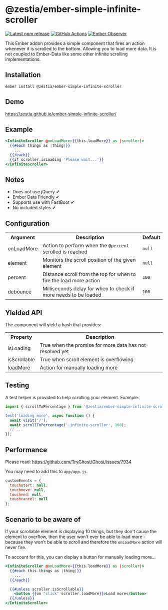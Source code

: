 # @zestia/ember-simple-infinite-scroller

[![Latest npm release][npm-badge]][npm-badge-url]
[![GitHub Actions][github-actions-badge]][github-actions-url]
[![Ember Observer][ember-observer-badge]][ember-observer-url]

[npm-badge]: https://img.shields.io/npm/v/@zestia/ember-simple-infinite-scroller.svg
[npm-badge-url]: https://www.npmjs.com/package/@zestia/ember-simple-infinite-scroller
[github-actions-badge]: https://github.com/zestia/ember-simple-infinite-scroller/workflows/CI/badge.svg
[github-actions-url]: https://github.com/zestia/ember-simple-infinite-scroller/actions
[ember-observer-badge]: https://emberobserver.com/badges/-zestia-ember-simple-infinite-scroller.svg
[ember-observer-url]: https://emberobserver.com/addons/@zestia/ember-simple-infinite-scroller

This Ember addon provides a simple component that fires an action whenever it is scrolled to the bottom.
Allowing you to load more data. It is not coupled to Ember-Data like some other infinite scrolling implementations.

## Installation

```
ember install @zestia/ember-simple-infinite-scroller
```

## Demo

https://zestia.github.io/ember-simple-infinite-scroller/

## Example

```handlebars
<InfiniteScroller @onLoadMore={{this.loadMore}} as |scroller|>
  {{#each things as |thing|}}
    ...
  {{/each}}
  {{if scroller.isLoading 'Please wait...'}}
</InfiniteScroller>
```

## Notes

- Does not use jQuery ✔︎
- Ember Data Friendly ✔︎
- Supports use with FastBoot ✔︎
- No included styles ✔︎

## Configuration

<table>
  <tr>
    <th>Argument</th>
    <th>Description</th>
    <th>Default</th>
  </tr>
  <tr>
    <td>onLoadMore</td>
    <td>Action to perform when the <code>@percent</code> scrolled is reached</td>
    <td><code>null</code></td>
  </tr>
  <tr>
    <td>element</td>
    <td>Monitors the scroll position of the given element</td>
    <td><code>null</code></td>
  </tr>
  <tr>
    <td>percent</td>
    <td>Distance scroll from the top for when to fire the load more action</td>
    <td><code>100</code></td>
  </tr>
  <tr>
    <td>debounce</td>
    <td>Milliseconds delay for when to check if more needs to be loaded</td>
    <td><code>100</code></td>
  </tr>
</table>

## Yielded API

The component will yield a hash that provides:

<table>
  <tr>
    <th>Property</th>
    <th>Description</th>
  </tr>
  <tr>
    <td>isLoading</td>
    <td>True when the promise for more data has not resolved yet</td>
  </tr>
  <tr>
    <td>isScrollable</td>
    <td>True when scroll element is overflowing</td>
  </tr>
  <tr>
    <td>loadMore</td>
    <td>Action for manually loading more</td>
  </tr>
</table>

## Testing

A test helper is provided to help scrolling your element. Example:

```javascript
import { scrollToPercentage } from '@zestia/ember-simple-infinite-scroller/test-support/helpers';

test('loading more', async function () {
  await visit('/');
  await scrollToPercentage('.infinite-scroller', 100);
  // ...
});
```

## Performance

Please read: https://github.com/TryGhost/Ghost/issues/7934

You may need to add this to `app/app.js`

```javascript
customEvents = {
  touchstart: null,
  touchmove: null,
  touchend: null,
  touchcancel: null
};
```

## Scenario to be aware of

If your scrollable element is displaying 10 things, but they don't cause the element to overflow,
then the user won't ever be able to load more - because they won't be able to _scroll_ and therefore
the `onLoadMore` action will never fire.

To account for this, you can display a button for manually loading more...

```handlebars
<InfiniteScroller @onLoadMore={{this.loadMore}} as |scroller|>
  {{#each this.things as |thing|}}
    ...
  {{/each}}

  {{#unless scroller.isScrollable}}
    <button {{on "click" scroller.loadMore}}>Load more</button>
  {{/unless}}
</InfiniteScroller>
```
